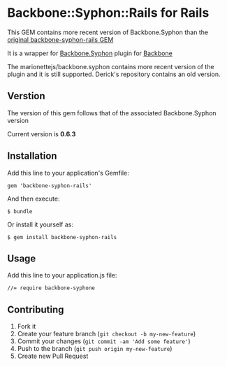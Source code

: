 # Backbone::Syphon::Rails for Rails

This GEM contains more recent version of Backbone.Syphon than the [original backbone-syphon-rails GEM](https://rubygems.org/gems/backbone-syphon-rails/versions/0.4.1.2) 

It is a wrapper for [Backbone.Syphon](https://github.com/marionettejs/backbone.syphon) plugin for [Backbone](https://github.com/documentcloud/backbone/)

The marionettejs/backbone.syphon contains more recent version of the plugin and it is still supported. Derick's repository contains an old version. 

## Verstion
The version of this gem follows that of the associated Backbone.Syphon version

Current version is **0.6.3**
## Installation

Add this line to your application's Gemfile:

    gem 'backbone-syphon-rails'

And then execute:

    $ bundle

Or install it yourself as:

    $ gem install backbone-syphon-rails

## Usage

Add this line to your application.js file:

    //= require backbone-syphone

## Contributing

1. Fork it
2. Create your feature branch (`git checkout -b my-new-feature`)
3. Commit your changes (`git commit -am 'Add some feature'`)
4. Push to the branch (`git push origin my-new-feature`)
5. Create new Pull Request
